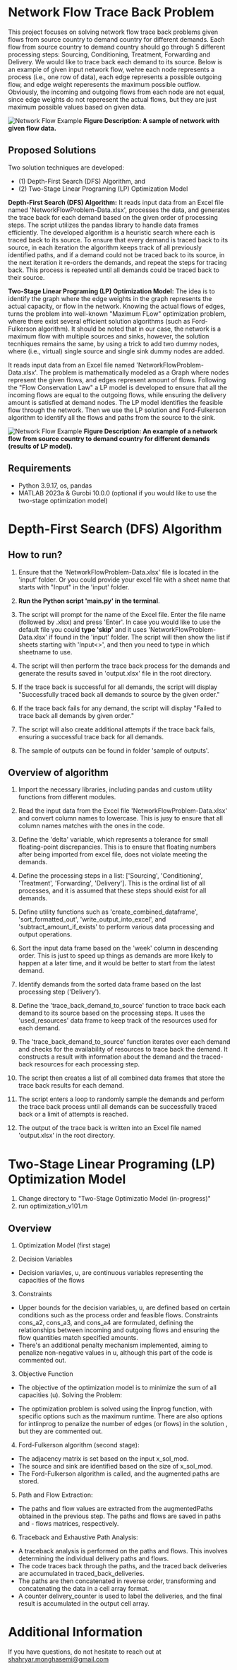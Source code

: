 # Network Flow Trace Back Problem

This project focuses on solving network flow trace back problems given flows from source country to demand country for different demands. Each flow from source country to demand country should go through 5 different processing steps: Sourcing, Conditioning, Treatment, Forwarding and Delivery. We would like to trace back each demand to its source. Below is an example of given input network flow, wehre each node represents a process (i.e., one row of data), each edge represents a possible outgoing flow, and edge weight reperesents the maximum possible outflow. Obviously, the incoming and outgoing flows from each node are not equal, since edge weights do not reperesent the actual flows, but they are just maximum possible values based on given data.

![Network Flow Example](images/sampleGivenNetworkFlow.jpg)
**Figure Description: A sample of network with given flow data.**

## Proposed Solutions

Two solution techniques are developed:

- (1) Depth-First Search (DFS) Algorithm, and
- (2) Two-Stage Linear Programing (LP) Optimization Model

**Depth-First Search (DFS) Algorithm:** It reads input data from an Excel file named 'NetworkFlowProblem-Data.xlsx', processes the data, and generates the trace back for each demand based on the given order of processing steps. The script utilizes the pandas library to handle data frames efficiently. The developed algorithm is a heuristic search where each is traced back to its source. To ensure that every demand is traced back to its source, in each iteration the algorithm keeps track of all previously identified paths, and if a demand could not be traced back to its source, in the next iteration it re-orders the demands, and repeat the steps for tracing back. This process is repeated until all demands could be traced back to their source.

**Two-Stage Linear Programing (LP) Optimization Model:** The idea is to identify the graph where the edge weights in the graph represents the actual capacity, or flow in the network. Knowing the actual flows of edges, turns the problem into well-known "Maximum FLow" optimization problem, where there exist several efficient solution algorithms (such as Ford-Fulkerson algorithm). It should be noted that in our case, the network is a maximum flow with multiple sources and sinks, however, the solution tecnhiques remains the same, by using a trick to add two dummy nodes, where (i.e., virtual) single source and single sink dummy nodes are added.

It reads input data from an Excel file named 'NetworkFlowProblem-Data.xlsx'. The problem is mathematically modeled as a Graph where nodes represent the given flows, and edges represent amount of flows. Following the "Flow Conservation Law" a LP model is developed to ensure that all the incoming flows are equal to the outgoing flows, while ensuring the delivery amount is satisfied at demand nodes. The LP model identifies the feasible flow through the network. Then we use the LP solution and Ford-Fulkerson algorithm to identify all the flows and paths from the source to the sink.

![Network Flow Example](images/networkFlowExample.jpg)
**Figure Description: An example of a network flow from source country to demand country for different demands (results of LP model).**

## Requirements

- Python 3.9.17, os, pandas
- MATLAB 2023a & Gurobi 10.0.0 (optional if you would like to use the two-stage optimization model)

# Depth-First Search (DFS) Algorithm

## How to run?

1. Ensure that the 'NetworkFlowProblem-Data.xlsx' file is located in the 'input' folder. Or you could provide your excel file with a sheet name that starts with "Input" in the 'input' folder.

2. **Run the Python script 'main.py' in the terminal**.

3. The script will prompt for the name of the Excel file. Enter the file name (followed by .xlsx) and press 'Enter'. In case you would like to use the default file you could **type 'skip'** and it uses 'NetworkFlowProblem-Data.xlsx' if found in the 'input' folder. The script will then show the list if sheets starting with 'Input<>', and then you need to type in which sheetname to use.

4. The script will then perform the trace back process for the demands and generate the results saved in 'output.xlsx' file in the root directory.

5. If the trace back is successful for all demands, the script will display "Successfully traced back all demands to source by the given order."

6. If the trace back fails for any demand, the script will display "Failed to trace back all demands by given order."

7. The script will also create additional attempts if the trace back fails, ensuring a successful trace back for all demands.

8. The sample of outputs can be found in folder 'sample of outputs'.

## Overview of algorithm

1. Import the necessary libraries, including pandas and custom utility functions from different modules.

2. Read the input data from the Excel file 'NetworkFlowProblem-Data.xlsx' and convert column names to lowercase. This is jusy to ensure that all column names matches with the ones in the code.

3. Define the 'delta' variable, which represents a tolerance for small floating-point discrepancies. This is to ensure that floating numbers after being imported from excel file, does not violate meeting the demands.

4. Define the processing steps in a list: ['Sourcing', 'Conditioning', 'Treatment', 'Forwarding', 'Delivery']. This is the ordinal list of all processes, and it is assumed that these steps should exist for all demands.

5. Define utility functions such as 'create_combined_dataframe', 'sort_formatted_out', 'write_output_into_excel', and 'subtract_amount_if_exists' to perform various data processing and output operations.

6. Sort the input data frame based on the 'week' column in descending order. This is just to speed up things as demands are more likely to happen at a later time, and it would be better to start from the latest demand.

7. Identify demands from the sorted data frame based on the last processing step ('Delivery').

8. Define the 'trace_back_demand_to_source' function to trace back each demand to its source based on the processing steps. It uses the 'used_resources' data frame to keep track of the resources used for each demand.

9. The 'trace_back_demand_to_source' function iterates over each demand and checks for the availability of resources to trace back the demand. It constructs a result with information about the demand and the traced-back resources for each processing step.

10. The script then creates a list of all combined data frames that store the trace back results for each demand.

11. The script enters a loop to randomly sample the demands and perform the trace back process until all demands can be successfully traced back or a limit of attempts is reached.

12. The output of the trace back is written into an Excel file named 'output.xlsx' in the root directory.

# Two-Stage Linear Programing (LP) Optimization Model

1. Change directory to "Two-Stage Optimizatio Model (in-progress)"
2. run optimization_v101.m

## Overview

1. Optimization Model (first stage)

2. Decision Variables

- Decision variavles, u, are continuous variables representing the capacities of the flows

3. Constraints

- Upper bounds for the decision variables, u, are defined based on certain conditions such as the process order and feasible flows.
  Constraints cons_a2, cons_a3, and cons_a4 are formulated, defining the relationships between incoming and outgoing flows and ensuring the flow quantities match specified amounts.
- There's an additional penalty mechanism implemented, aiming to penalize non-negative values in u, although this part of the code is commented out.

3. Objective Function

- The objective of the optimization model is to minimize the sum of all capacities (u).
  Solving the Problem:

- The optimization problem is solved using the linprog function, with specific options such as the maximum runtime. There are also options for intlinprog to penalize the number of edges (or flows) in the solution , but they are commented out.

4. Ford-Fulkerson algorithm (second stage):

- The adjacency matrix is set based on the input x_sol_mod.
- The source and sink are identified based on the size of x_sol_mod.
- The Ford-Fulkerson algorithm is called, and the augmented paths are stored.

5. Path and Flow Extraction:

- The paths and flow values are extracted from the augmentedPaths obtained in the previous step. The paths and flows are saved in paths and - flows matrices, respectively.

6. Traceback and Exhaustive Path Analysis:

- A traceback analysis is performed on the paths and flows. This involves determining the individual delivery paths and flows.
- The code traces back through the paths, and the traced back deliveries are accumulated in traced_back_deliveries.
- The paths are then concatenated in reverse order, transforming and concatenating the data in a cell array format.
- A counter delivery_counter is used to label the deliveries, and the final result is accumulated in the output cell array.

# Additional Information

If you have questions, do not hesitate to reach out at shahryar.monghasemi@gmail.com
